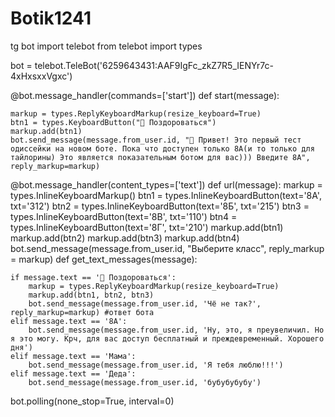 # Botik1241
tg bot
import telebot
from telebot import types

bot = telebot.TeleBot('6259643431:AAF9IgFc_zkZ7R5_IENYr7c-4xHxsxxVgxc')

@bot.message_handler(commands=['start'])
def start(message):

    markup = types.ReplyKeyboardMarkup(resize_keyboard=True)
    btn1 = types.KeyboardButton("👋 Поздороваться")
    markup.add(btn1)
    bot.send_message(message.from_user.id, "👋 Привет! Это первый тест одиссейки на новом боте. Пока что доступен только 8А(и то только для тайлорины) Это является показательным ботом для вас))) Введите 8А", reply_markup=markup)

@bot.message_handler(content_types=['text'])
def url(message):
    markup = types.InlineKeyboardMarkup()
    btn1 = types.InlineKeyboardButton(text='8А', txt='312')
    btn2 = types.InlineKeyboardButton(text='8Б', txt='215')
    btn3 = types.InlineKeyboardButton(text='8В', txt='110')
    btn4 = types.InlineKeyboardButton(text='8Г', txt='210')
    markup.add(btn1)
    markup.add(btn2)
    markup.add(btn3)
    markup.add(btn4)
    bot.send_message(message.from_user.id, "Выберите класс", reply_markup = markup)
def get_text_messages(message):

    if message.text == '👋 Поздороваться':
        markup = types.ReplyKeyboardMarkup(resize_keyboard=True)
        markup.add(btn1, btn2, btn3)
        bot.send_message(message.from_user.id, 'Чё не так?', reply_markup=markup) #ответ бота
    elif message.text == '8А':
        bot.send_message(message.from_user.id, 'Ну, это, я преувеличил. Но я это могу. Крч, для вас доступ бесплатный и преждевременный. Хорошего дня')
    elif message.text == 'Мама':
        bot.send_message(message.from_user.id, 'Я тебя люблю!!!')
    elif message.text == 'Деда':
        bot.send_message(message.from_user.id, 'бубубубубу')
bot.polling(none_stop=True, interval=0)
